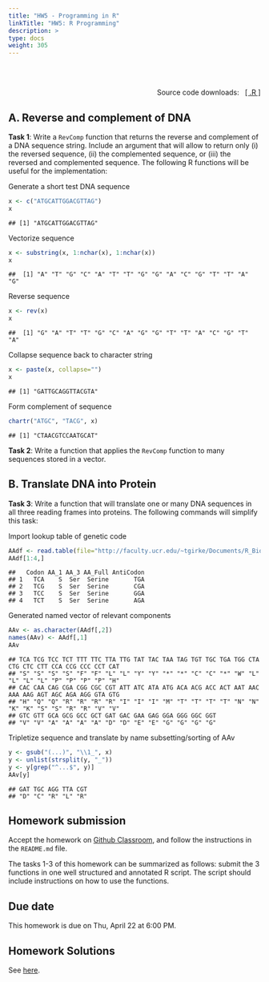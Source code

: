 ```yaml
---
title: "HW5 - Programming in R"
linkTitle: "HW5: R Programming"
description: >
type: docs
weight: 305
---
```


<br></br>

<div style="text-align: right"> 
Source code downloads: &nbsp; <a href="https://raw.githubusercontent.com/tgirke/GEN242//main/content/en/assignments/Homework/HW05/HW05.R" target="_blank">[ .R ]</a>
</div>

## A. Reverse and complement of DNA

__Task 1__: Write a `RevComp` function that returns the reverse and complement of a DNA sequence string. Include an argument that will allow to return only (i) the reversed sequence, (ii) the complemented sequence, or (iii) the reversed and complemented sequence. The following R functions will be useful for the implementation: 


Generate a short test DNA sequence
```r
x <- c("ATGCATTGGACGTTAG")  
x
```

```
## [1] "ATGCATTGGACGTTAG"
```

Vectorize sequence
```r
x <- substring(x, 1:nchar(x), 1:nchar(x)) 
x
```

```
##  [1] "A" "T" "G" "C" "A" "T" "T" "G" "G" "A" "C" "G" "T" "T" "A" "G"
```

Reverse sequence
```r
x <- rev(x) 
x
```

```
##  [1] "G" "A" "T" "T" "G" "C" "A" "G" "G" "T" "T" "A" "C" "G" "T" "A"
```

Collapse sequence back to character string
```r
x <- paste(x, collapse="")
x
```

```
## [1] "GATTGCAGGTTACGTA"
```

Form complement of sequence
```r
chartr("ATGC", "TACG", x) 
```

```
## [1] "CTAACGTCCAATGCAT"
```

__Task 2__: Write a function that applies the `RevComp` function to many sequences stored in a vector.

## B. Translate DNA into Protein

__Task 3__: Write a function that will translate one or many DNA sequences in all three reading frames into proteins. The following commands will simplify this task:


Import lookup table of genetic code
```r
AAdf <- read.table(file="http://faculty.ucr.edu/~tgirke/Documents/R_BioCond/My_R_Scripts/AA.txt", header=TRUE, sep="\t") 
AAdf[1:4,]
```

```
##   Codon AA_1 AA_3 AA_Full AntiCodon
## 1   TCA    S  Ser  Serine       TGA
## 2   TCG    S  Ser  Serine       CGA
## 3   TCC    S  Ser  Serine       GGA
## 4   TCT    S  Ser  Serine       AGA
```

Generated named vector of relevant components
```r
AAv <- as.character(AAdf[,2]) 
names(AAv) <- AAdf[,1] 
AAv
```

```
## TCA TCG TCC TCT TTT TTC TTA TTG TAT TAC TAA TAG TGT TGC TGA TGG CTA CTG CTC CTT CCA CCG CCC CCT CAT 
## "S" "S" "S" "S" "F" "F" "L" "L" "Y" "Y" "*" "*" "C" "C" "*" "W" "L" "L" "L" "L" "P" "P" "P" "P" "H" 
## CAC CAA CAG CGA CGG CGC CGT ATT ATC ATA ATG ACA ACG ACC ACT AAT AAC AAA AAG AGT AGC AGA AGG GTA GTG 
## "H" "Q" "Q" "R" "R" "R" "R" "I" "I" "I" "M" "T" "T" "T" "T" "N" "N" "K" "K" "S" "S" "R" "R" "V" "V" 
## GTC GTT GCA GCG GCC GCT GAT GAC GAA GAG GGA GGG GGC GGT 
## "V" "V" "A" "A" "A" "A" "D" "D" "E" "E" "G" "G" "G" "G"
```

Tripletize sequence and translate by name subsetting/sorting of AAv
```r
y <- gsub("(...)", "\\1_", x) 
y <- unlist(strsplit(y, "_")) 
y <- y[grep("^...$", y)] 
AAv[y] 
```

```
## GAT TGC AGG TTA CGT 
## "D" "C" "R" "L" "R"
```

## Homework submission

Accept the homework on [Github Classroom](https://classroom.github.com/a/Bx4yj_70), and follow the instructions in the `README.md` file.

The tasks 1-3 of this homework can be summarized as follows: submit the 3 functions in one well structured and annotated R script. The script should include instructions on how to use the functions.


## Due date

This homework is due on Thu, April 22 at 6:00 PM.

## Homework Solutions

See [here](https://raw.githubusercontent.com/tgirke/GEN242/main/static/custom/hw_solutions/hw5_solution.R).




